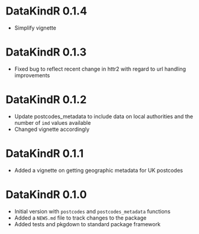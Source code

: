 # DataKindR 0.1.4

* Simplify vignette


# DataKindR 0.1.3

* Fixed bug to reflect recent change in httr2 with regard to url handling improvements


# DataKindR 0.1.2

* Update postcodes_metadata to include data on local authorities and the number of `imd` values available
* Changed vignette accordingly


# DataKindR 0.1.1

* Added a vignette on getting geographic metadata for UK postcodes


# DataKindR 0.1.0

* Initial version with `postcodes` and `postcodes_metadata` functions
* Added a `NEWS.md` file to track changes to the package
* Added tests and pkgdown to standard package framework

